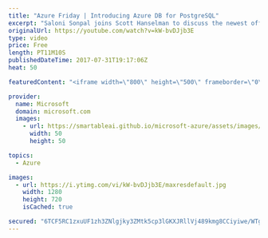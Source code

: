 ```yaml
---
title: "Azure Friday | Introducing Azure DB for PostgreSQL"
excerpt: "Saloni Sonpal joins Scott Hanselman to discuss the newest offering of the Azure Database family – Azure Database for PostgreSQL, which provides a managed database service for app development and deployment with a Postgres database in minutes and scale on the fly.  For more information, see https://azure.microsoft.com/en-us/services/postgresql/."
originalUrl: https://youtube.com/watch?v=kW-bvDJjb3E
type: video
price: Free
length: PT11M10S
publishedDateTime: 2017-07-31T19:17:06Z
heat: 50

featuredContent: "<iframe width=\"800\" height=\"500\" frameborder=\"0\" src=\"https://www.youtube.com/embed/kW-bvDJjb3E\" allow=\"accelerometer; autoplay; encrypted-media; gyroscope; picture-in-picture\" allowfullscreen></iframe>"

provider:
  name: Microsoft
  domain: microsoft.com
  images:
    - url: https://smartableai.github.io/microsoft-azure/assets/images/organizations/microsoft.com-50x50.jpg
      width: 50
      height: 50

topics:
  - Azure

images:
  - url: https://i.ytimg.com/vi/kW-bvDJjb3E/maxresdefault.jpg
    width: 1280
    height: 720
    isCached: true

secured: "6TCF5RC1zxuUF1zh3ZNlgjky3ZMtk5cp3lGKXJRllVj489kmg8CCiyiwe/WTgYM8JBkGdE+fW64lDvCTjC77m6q7dTH6AENVPAthUlkvSwBc+vKk+oFsbdb5rBVGnwXkFcC1SfWx93suCKif24J7y8+0oSgg0AOgpxLS7v0k5PgWp6ozvjvjx/UscxDyUsfooN7DVzZrC7M4dmI+Ted/JPwLpvxabTIjIK62rexJuyTJxkzKKLs+EGumZYMgEVCJraJpwZmbDT1NGPLlvkbfQ/JbDMhQlOFgcv3+nWLJ4K6fr04i23+g1uIIy0cR3GWLEgO21dv/eGLMumq/lPevGWmUflFAvKXwR5vmwZV2cacLqwJNVet7zi0dmQJ0uJSFlzgbkNZfprkZ8M/UF8fShp3CP/JT6/S1RQxlMPeI810=;DysKIhectrXwzoYU7pwRQQ=="
---
```


